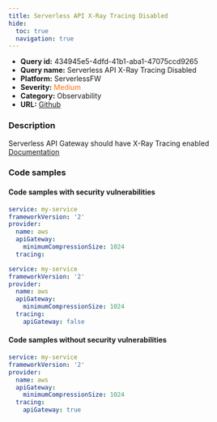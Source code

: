 ```yaml
---
title: Serverless API X-Ray Tracing Disabled
hide:
  toc: true
  navigation: true
---
```


<style>
  .highlight .hll {
    background-color: #ff171742;
  }
  .md-content {
    max-width: 1100px;
    margin: 0 auto;
  }
</style>

-   **Query id:** 434945e5-4dfd-41b1-aba1-47075ccd9265
-   **Query name:** Serverless API X-Ray Tracing Disabled
-   **Platform:** ServerlessFW
-   **Severity:** <span style="color:#ff7213">Medium</span>
-   **Category:** Observability
-   **URL:** [Github](https://github.com/Checkmarx/kics/tree/master/assets/queries/serverlessFW/serverless_api_xray_tracing_disabled)

### Description
Serverless API Gateway should have X-Ray Tracing enabled<br>
[Documentation](https://www.serverless.com/framework/docs/providers/aws/events/apigateway#aws-x-ray-tracing)

### Code samples
#### Code samples with security vulnerabilities
```yml title="Positive test num. 1 - yml file" hl_lines="7"
service: my-service
frameworkVersion: '2'
provider:
  name: aws
  apiGateway:
    minimumCompressionSize: 1024
  tracing:

```
```yml title="Positive test num. 2 - yml file" hl_lines="8"
service: my-service
frameworkVersion: '2'
provider:
  name: aws
  apiGateway:
    minimumCompressionSize: 1024
  tracing:
    apiGateway: false

```


#### Code samples without security vulnerabilities
```yml title="Negative test num. 1 - yml file"
service: my-service
frameworkVersion: '2'
provider:
  name: aws
  apiGateway:
    minimumCompressionSize: 1024
  tracing:
    apiGateway: true

```
